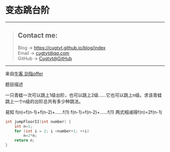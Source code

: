 # 变态跳台阶

---
> ## Contact me:
> Blog -> <https://cugtyt.github.io/blog/index>  
> Email -> <cugtyt@qq.com>  
> GitHub -> [Cugtyt@GitHub](https://github.com/Cugtyt)

---

来自[牛客 剑指offer](https://www.nowcoder.com/)

题目描述

一只青蛙一次可以跳上1级台阶，也可以跳上2级……它也可以跳上n级。求该青蛙跳上一个n级的台阶总共有多少种跳法。

易知 
f(n)=f(n-1)+f(n-2)+……f(1)
f(n-1)=f(n-2)+……f(1)
两式相减得f(n)=2f(n-1)

``` c++
int jumpFloorII(int number) {
    int n=1;
    for (int i = 2; i <number+1; ++i)
        n=2*n;
    return n;
}
```
